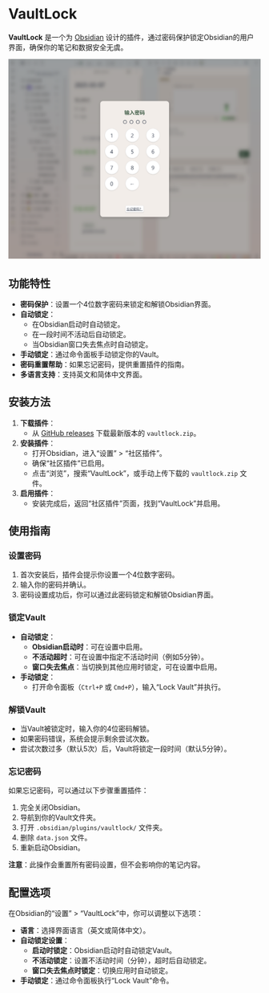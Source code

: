 # VaultLock

**VaultLock** 是一个为 [Obsidian](https://obsidian.md/) 设计的插件，通过密码保护锁定Obsidian的用户界面，确保你的笔记和数据安全无虞。

![VaultLock界面](https://github.com/ArtemisLin/vault-lock/blob/master/assets/vault-lock-screenshot.png)  

## 功能特性

- **密码保护**：设置一个4位数字密码来锁定和解锁Obsidian界面。
- **自动锁定**：
  - 在Obsidian启动时自动锁定。
  - 在一段时间不活动后自动锁定。
  - 当Obsidian窗口失去焦点时自动锁定。
- **手动锁定**：通过命令面板手动锁定你的Vault。
- **密码重置帮助**：如果忘记密码，提供重置插件的指南。
- **多语言支持**：支持英文和简体中文界面。

## 安装方法

1. **下载插件**：
   - 从 [GitHub releases](https://github.com/ArtemisLin/vault-lock/blob/master/assets/vault-lock-screenshot.png) 下载最新版本的 `vaultlock.zip`。
2. **安装插件**：
   - 打开Obsidian，进入“设置” > “社区插件”。
   - 确保“社区插件”已启用。
   - 点击“浏览”，搜索“VaultLock”，或手动上传下载的 `vaultlock.zip` 文件。
3. **启用插件**：
   - 安装完成后，返回“社区插件”页面，找到“VaultLock”并启用。

## 使用指南

### 设置密码

1. 首次安装后，插件会提示你设置一个4位数字密码。
2. 输入你的密码并确认。
3. 密码设置成功后，你可以通过此密码锁定和解锁Obsidian界面。

### 锁定Vault

- **自动锁定**：
  - **Obsidian启动时**：可在设置中启用。
  - **不活动超时**：可在设置中指定不活动时间（例如5分钟）。
  - **窗口失去焦点**：当切换到其他应用时锁定，可在设置中启用。
- **手动锁定**：
  - 打开命令面板（`Ctrl+P` 或 `Cmd+P`），输入“Lock Vault”并执行。

### 解锁Vault

- 当Vault被锁定时，输入你的4位密码解锁。
- 如果密码错误，系统会提示剩余尝试次数。
- 尝试次数过多（默认5次）后，Vault将锁定一段时间（默认5分钟）。

### 忘记密码

如果忘记密码，可以通过以下步骤重置插件：

1. 完全关闭Obsidian。
2. 导航到你的Vault文件夹。
3. 打开 `.obsidian/plugins/vaultlock/` 文件夹。
4. 删除 `data.json` 文件。
5. 重新启动Obsidian。

**注意**：此操作会重置所有密码设置，但不会影响你的笔记内容。

## 配置选项

在Obsidian的“设置” > “VaultLock”中，你可以调整以下选项：

- **语言**：选择界面语言（英文或简体中文）。
- **自动锁定设置**：
  - **启动时锁定**：Obsidian启动时自动锁定Vault。
  - **不活动锁定**：设置不活动时间（分钟），超时后自动锁定。
  - **窗口失去焦点时锁定**：切换应用时自动锁定。
- **手动锁定**：通过命令面板执行“Lock Vault”命令。
